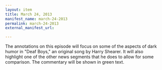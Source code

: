```yaml
---
layout: item
title: March 24, 2013
manifest_name: march-24-2013
permalink: march-24-2013
external_manifest_url: 

---
```

<!-- Add an essay or interpretive material below this line,
using HTML or markdown.  Do not modify this file above this line -->
The annotations on this episode will focus on some of the aspects of dark humor in "Deaf Boys," an original song by Harry Shearer. It will also highlight one of the other news segments that he does to allow for some comparison. The commentary will be shown in green text. 
